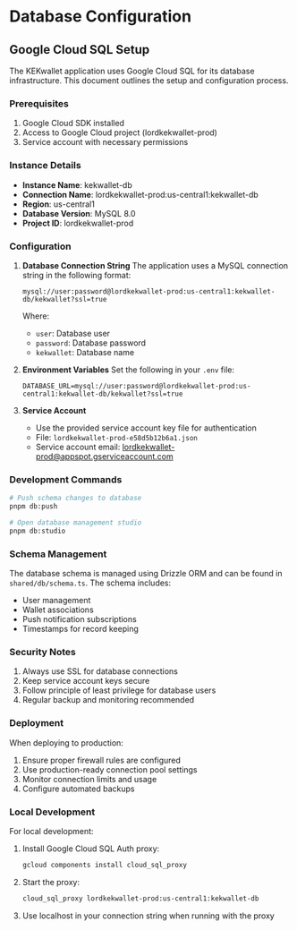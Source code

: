 # Database Configuration

## Google Cloud SQL Setup

The KEKwallet application uses Google Cloud SQL for its database infrastructure. This document outlines the setup and configuration process.

### Prerequisites

1. Google Cloud SDK installed
2. Access to Google Cloud project (lordkekwallet-prod)
3. Service account with necessary permissions

### Instance Details

- **Instance Name**: kekwallet-db
- **Connection Name**: lordkekwallet-prod:us-central1:kekwallet-db
- **Region**: us-central1
- **Database Version**: MySQL 8.0
- **Project ID**: lordkekwallet-prod

### Configuration

1. **Database Connection String**
   The application uses a MySQL connection string in the following format:
   ```
   mysql://user:password@lordkekwallet-prod:us-central1:kekwallet-db/kekwallet?ssl=true
   ```
   Where:
   - `user`: Database user
   - `password`: Database password
   - `kekwallet`: Database name

2. **Environment Variables**
   Set the following in your `.env` file:
   ```
   DATABASE_URL=mysql://user:password@lordkekwallet-prod:us-central1:kekwallet-db/kekwallet?ssl=true
   ```

3. **Service Account**
   - Use the provided service account key file for authentication
   - File: `lordkekwallet-prod-e58d5b12b6a1.json`
   - Service account email: lordkekwallet-prod@appspot.gserviceaccount.com

### Development Commands

```bash
# Push schema changes to database
pnpm db:push

# Open database management studio
pnpm db:studio
```

### Schema Management

The database schema is managed using Drizzle ORM and can be found in `shared/db/schema.ts`. The schema includes:

- User management
- Wallet associations
- Push notification subscriptions
- Timestamps for record keeping

### Security Notes

1. Always use SSL for database connections
2. Keep service account keys secure
3. Follow principle of least privilege for database users
4. Regular backup and monitoring recommended

### Deployment

When deploying to production:
1. Ensure proper firewall rules are configured
2. Use production-ready connection pool settings
3. Monitor connection limits and usage
4. Configure automated backups

### Local Development

For local development:
1. Install Google Cloud SQL Auth proxy:
   ```bash
   gcloud components install cloud_sql_proxy
   ```
2. Start the proxy:
   ```bash
   cloud_sql_proxy lordkekwallet-prod:us-central1:kekwallet-db
   ```
3. Use localhost in your connection string when running with the proxy
